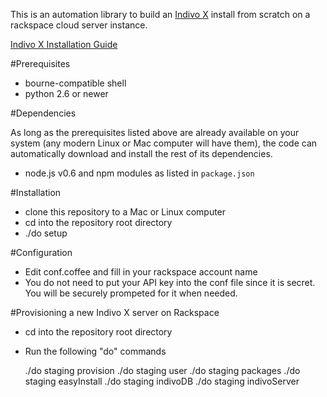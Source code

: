 This is an automation library to build an [Indivo X](http://indivohealth.org/) install from scratch on a rackspace cloud server instance.

[Indivo X Installation Guide](http://wiki.chip.org/indivo/index.php/HOWTO:_install_Indivo_X#Database_Install)

#Prerequisites
* bourne-compatible shell
* python 2.6 or newer

#Dependencies

As long as the prerequisites listed above are already available on your system (any modern Linux or Mac computer will have them),
the code can automatically download and install the rest of its dependencies.

* node.js v0.6 and npm modules as listed in `package.json`

#Installation
* clone this repository to a Mac or Linux computer
* cd into the repository root directory
* ./do setup

#Configuration

* Edit conf.coffee and fill in your rackspace account name
* You do not need to put your API key into the conf file since it is secret. You will be securely prompeted for it when needed.

#Provisioning a new Indivo X server on Rackspace
* cd into the repository root directory
* Run the following "do" commands

  ./do staging provision
  ./do staging user
  ./do staging packages
  ./do staging easyInstall
  ./do staging indivoDB
  ./do staging indivoServer

